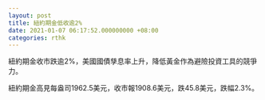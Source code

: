 ```yaml
---
layout: post
title: 紐約期金低收逾2%
date: 2021-01-07 06:17:52.000000000 +08:00
categories: rthk
---
```


紐約期金收市跌逾2%，美國國債孳息率上升，降低黃金作為避險投資工具的競爭力。

紐約期金高見每盎司1962.5美元，收市報1908.6美元，跌45.8美元，跌幅2.3%。
